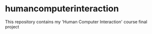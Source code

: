 # humancomputerinteraction
This repository contains my 'Human Computer Interaction' course final project
